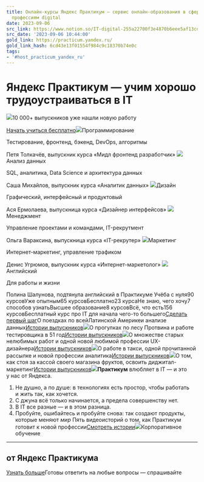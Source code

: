 ```yaml
---
title: Онлайн-курсы Яндекс Практикум — сервис онлайн-образования в сфере IT, обучение
  профессиям digital
date: 2023-09-06
src_link: https://www.notion.so/IT-digital-255a22700f3e4870b6eee5af13cd4212
src_date: '2023-09-06 10:44:00'
gold_link: https://practicum.yandex.ru/
gold_link_hash: 6cd43e13f01554f984c9c18370b74e0c
tags:
- '#host_practicum_yandex_ru'
---
```


Яндекс Практикум — учим хорошо трудоустраиваться в IT
=====================================================


![](https://avatars.mds.yandex.net/get-lpc/10704932/03fbfaa1-09c8-4cc9-8425-d9b425d9af50/orig)10 000+ выпускников уже нашли новую работу

[Начать учиться бесплатно](https://practicum.yandex.ru/#direction_block)![](https://avatars.mds.yandex.net/get-lpc/1527204/6f34b8c6-1300-478b-9b05-673565c84aff/orig)Программирование

Тестирование, фронтенд, 
бэкенд, DevOps, алгоритмы

Петя Толкачёв, выпускник курса 
«‎Мидл фронтенд разработчик»
![](https://avatars.mds.yandex.net/get-lpc/1527204/385615d9-1ac1-432f-a985-f7fa97f8293e/orig)Анализ данных

SQL, аналитика, Data Science 
и архитектура данных

Саша Михайлов, выпускник курса 
«‎Аналитик данных»‎
![](https://avatars.mds.yandex.net/get-lpc/1527204/9bd87fb6-7946-43fb-a2a2-9ebe12d993b1/orig)Дизайн

Графический, интерфейсный 
и продуктовый

Ася Ермолаева‎, выпускница курса 
«‎Дизайнер интерфейсов»
![](https://avatars.mds.yandex.net/get-lpc/1220100/edd4ebdd-9afa-4e7b-a550-0b544d81c778/orig)Менеджмент

Управление проектами и командами, 
IT-рекрутмент

Ольга Вараксина, выпускница курса 
«‎IT-рекрутер»
![](https://avatars.mds.yandex.net/get-lpc/1220100/d8c5b846-c2fc-4397-a55b-df5d64c71d02/orig)Маркетинг

Интернет-маркетинг, 
управление трафиком

Денис Угрюмов, выпускник курса 
«‎Интернет-маркетолог»
![](https://avatars.mds.yandex.net/get-lpc/1527204/a9e50b9a-7047-4762-b582-48024756c9a5/orig)Английский

Для работы и жизни


Полина Шалунова, подтянула английский 
в Практикуме
Учёба с нуля90 курсовУже опытным65 курсовБесплатно23 курсаНе знаю, чего хочу7 способов узнатьВысшее образование8 курсовВсё, что есть156 курсовБесплатный курс про IT для начала чего-то большего[Сделать первый шаг](https://practicum.yandex.ru/start-in-it/?from=main_start-in-it-section_button)О поездках по всейЛатинской Америкеи анализе данных[Истории выпускников](/content/films/)![](https://avatars.mds.yandex.net/get-lpc/10704932/7108bbd8-22ca-45e4-abd3-71fbc17d1a3d/lqip_q70)О прогулках по лесу
Протвина и работе
тестировщика в 51 год[Истории выпускников](/content/films/)![](https://avatars.mds.yandex.net/get-lpc/10704932/b900e29c-2adf-489f-9110-49a28eab4eb6/lqip_q70)О множестве старых нелюбимых работ и одной новой любимой профессии UX-дизайнера[Истории выпускников](/content/films/)![](https://avatars.mds.yandex.net/get-lpc/10704932/4a49e10c-831e-4821-a23f-d0fff2544cbf/lqip_q70)О работе в такси, одной
прочитанной рассылке
и новой профессии аналитика[Истории выпускников](/content/films/)![](https://avatars.mds.yandex.net/get-lpc/10704932/16522e55-0bff-430b-9143-cb7d309a9963/lqip_q70)О том, как стоя за кассой своего магазина фруктов, освоить диджитал-маркетинг[Истории выпускников](/content/films/)![](https://avatars.mds.yandex.net/get-lpc/10704932/2e361c63-de19-4058-a12c-535f77f55eba/lqip_q70)**Практикум** влюбляет в IT — и это у нас от Яндекса.
1. Не душно, а по душе: в технологиях есть простор, чтобы работать и жить так, как хочется.
2. С джуна всё только начинается, а предела совершенству нет.
3. В IT все разные — и в этом разница.
4. Пробуйте, ошибайтесь и пробуйте снова: так создают продукты, которые меняют *мир*
Пять видеоисторий о том, как Практикум готовит к новой профессии[Смотреть истории](https://practicum.yandex.ru/why/)![](https://avatars.mds.yandex.net/get-lpc/1220100/93c4cd30-b369-4036-bc64-03ed07128f45/lqip_q70)Корпоративное обучение
----------------------

от Яндекс Практикума
--------------------

[Узнать больше](https://practicum.yandex.ru/b2b/?from=main_b2b-section_button)Готовы ответить на любые вопросы — спрашивайте
